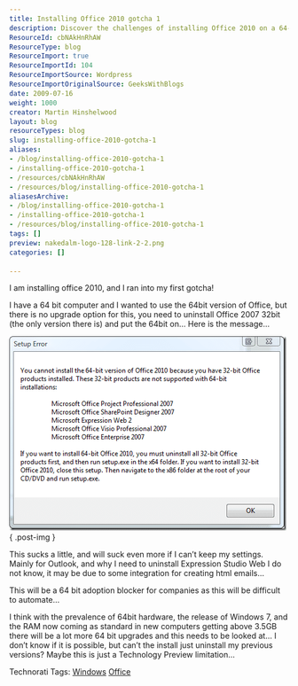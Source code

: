 ```yaml
---
title: Installing Office 2010 gotcha 1
description: Discover the challenges of installing Office 2010 on a 64-bit system. Learn about upgrade limitations and tips to streamline your setup process.
ResourceId: cbNAkHnRhAW
ResourceType: blog
ResourceImport: true
ResourceImportId: 104
ResourceImportSource: Wordpress
ResourceImportOriginalSource: GeeksWithBlogs
date: 2009-07-16
weight: 1000
creator: Martin Hinshelwood
layout: blog
resourceTypes: blog
slug: installing-office-2010-gotcha-1
aliases:
- /blog/installing-office-2010-gotcha-1
- /installing-office-2010-gotcha-1
- /resources/cbNAkHnRhAW
- /resources/blog/installing-office-2010-gotcha-1
aliasesArchive:
- /blog/installing-office-2010-gotcha-1
- /installing-office-2010-gotcha-1
- /resources/blog/installing-office-2010-gotcha-1
tags: []
preview: nakedalm-logo-128-link-2-2.png
categories: []

---
```

I am installing office 2010, and I ran into my first gotcha!

I have a 64 bit computer and I wanted to use the 64bit version of Office, but there is no upgrade option for this, you need to uninstall Office 2007 32bit (the only version there is) and put the 64bit on… Here is the message…

[![image](images/InstallingOffice2010_CF66-image_thumb-1-1.png)](http://blog.hinshelwood.com/files/2011/05/GWB-WindowsLiveWriter-InstallingOffice2010_CF66-image_2.png)
{ .post-img }

This sucks a little, and will suck even more if I can’t keep my settings. Mainly for Outlook, and why I need to uninstall Expression Studio Web I do not know, it may be due to some integration for creating html emails…

This will be a 64 bit adoption blocker for companies as this will be difficult to automate…

I think with the prevalence of 64bit hardware, the release of Windows 7, and the RAM now coming as standard in new computers getting above 3.5GB there will be a lot more 64 bit upgrades and this needs to be looked at… I don’t know if it is possible, but can’t the install just uninstall my previous versions? Maybe this is just a Technology Preview limitation…

Technorati Tags: [Windows](http://technorati.com/tags/Windows) [Office](http://technorati.com/tags/Office)
